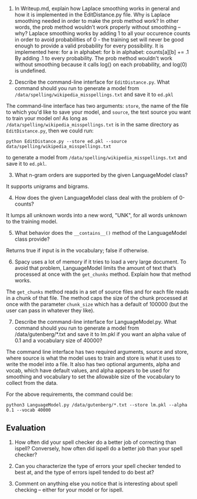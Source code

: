 1. In Writeup.md, explain how Laplace smoothing works in general and how it is implemented in the EditDistance.py file. Why is Laplace smoothing needed in order to make the prob method work? In other words, the prob method wouldn’t work properly without smoothing – why?
Laplace smoothing works by adding 1 to all your occurence counts in order to avoid probabilities of 0 - the training set will never be good enough to provide a valid probability for every possibility. It is implemented here:
for a in alphabet:
    for b in alphabet:
        counts[a][b] += .1
By adding .1 to every probability.
The prob method wouldn't work without smoothing because it calls log() on each probability, and log(0) is undefined.

2. Describe the command-line interface for `EditDistance.py`. What command should you run to generate a model from `/data/spelling/wikipedia_misspellings.txt` and save it to `ed.pkl`

The command-line interface has two arguments: `store`, the name of the file to which you'd like to save your model, and `source`, the text source you want to train your model on! As long as `/data/spelling/wikipedia_misspellings.txt` is in the same directory as `EditDistance.py`, then we could run:

`python EditDistance.py --store ed.pkl --source data/spelling/wikipedia_misspellings.txt`

to generate a model from `/data/spelling/wikipedia_misspellings.txt` and save it to `ed.pkl`. 

3. What n-gram orders are supported by the given LanguageModel class?

It supports unigrams and bigrams. 

4. How does the given LanguageModel class deal with the problem of 0-counts?

It lumps all unknown words into a new word, "UNK", for all words unknown to the training model. 

5. What behavior does the `__contains__()` method of the LanguageModel class provide?

Returns true if input is in the vocabulary; false if otherwise. 

6. Spacy uses a lot of memory if it tries to load a very large document. To avoid that problem, LanguageModel limits the amount of text that’s processed at once with the `get_chunks` method. Explain how that method works.

The `get_chunks` method reads in a set of source files and for each file reads in a chunk of that file. The method caps the size of the chunk processed at once with the parameter `chunk_size` which has a default of 100000 (but the user can pass in whatever they like). 

7. Describe the command-line interface for LanguageModel.py. What command should you run to generate a model from /data/gutenberg/*.txt and save it to lm.pkl if you want an alpha value of 0.1 and a vocabulary size of 40000?

The command line interface has two required arguments, source and store, where source is what the model uses to train and store is what it uses to write the model into a file. It also has two optional arguments, alpha and vocab, which have default values, and alpha appears to be used for smoothing and vocabulary to set the allowable size of the vocabulary to collect from the data.

For the above requirements, the command could be:

`python3 LanguageModel.py /data/gutenberg/*.txt --store lm.pkl --alpha 0.1 --vocab 40000`


## Evaluation

1. How often did your spell checker do a better job of correcting than ispell? Conversely, how often did ispell do a better job than your spell checker?

2. Can you characterize the type of errors your spell checker tended to best at, and the type of errors ispell tended to do best at?

3. Comment on anything else you notice that is interesting about spell checking – either for your model or for ispell.
